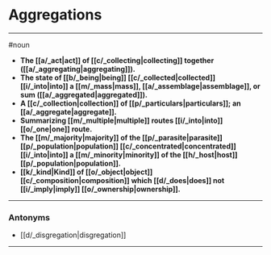 # Aggregations
---
#noun
- **The [[a/_act|act]] of [[c/_collecting|collecting]] together ([[a/_aggregating|aggregating]]).**
- **The state of [[b/_being|being]] [[c/_collected|collected]] [[i/_into|into]] a [[m/_mass|mass]], [[a/_assemblage|assemblage]], or sum ([[a/_aggregated|aggregated]]).**
- **A [[c/_collection|collection]] of [[p/_particulars|particulars]]; an [[a/_aggregate|aggregate]].**
- **Summarizing [[m/_multiple|multiple]] routes [[i/_into|into]] [[o/_one|one]] route.**
- **The [[m/_majority|majority]] of the [[p/_parasite|parasite]] [[p/_population|population]] [[c/_concentrated|concentrated]] [[i/_into|into]] a [[m/_minority|minority]] of the [[h/_host|host]] [[p/_population|population]].**
- **[[k/_kind|Kind]] of [[o/_object|object]] [[c/_composition|composition]] which [[d/_does|does]] not [[i/_imply|imply]] [[o/_ownership|ownership]].**
---
### Antonyms
- [[d/_disgregation|disgregation]]
---
